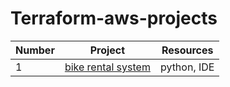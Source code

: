 # Terraform-aws-projects


Number | Project      | Resources
------ | ------------- |-------------------------------
1 | [bike rental system](https://github.com/Frankpromise/object-oriented-programming-project/tree/master/bike_rental) | python, IDE
